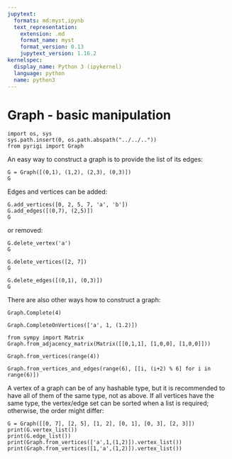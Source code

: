 ```yaml
---
jupytext:
  formats: md:myst,ipynb
  text_representation:
    extension: .md
    format_name: myst
    format_version: 0.13
    jupytext_version: 1.16.2
kernelspec:
  display_name: Python 3 (ipykernel)
  language: python
  name: python3
---
```


# Graph - basic manipulation

```{code-cell} ipython3
import os, sys
sys.path.insert(0, os.path.abspath("../../.."))
from pyrigi import Graph
```

An easy way to construct a graph is to provide the list of its edges:

```{code-cell} ipython3
G = Graph([(0,1), (1,2), (2,3), (0,3)])
G
```

Edges and vertices can be added:

```{code-cell} ipython3
G.add_vertices([0, 2, 5, 7, 'a', 'b'])
G.add_edges([(0,7), (2,5)])
G
```

or removed:

```{code-cell} ipython3
G.delete_vertex('a')
G
```

```{code-cell} ipython3
G.delete_vertices([2, 7])
G
```

```{code-cell} ipython3
G.delete_edges([(0,1), (0,3)])
G
```

There are also other ways how to construct a graph:

```{code-cell} ipython3
Graph.Complete(4)
```

```{code-cell} ipython3
Graph.CompleteOnVertices(['a', 1, (1.2)])
```

```{code-cell} ipython3
from sympy import Matrix
Graph.from_adjacency_matrix(Matrix([[0,1,1], [1,0,0], [1,0,0]]))
```

```{code-cell} ipython3
Graph.from_vertices(range(4))
```

```{code-cell} ipython3
Graph.from_vertices_and_edges(range(6), [[i, (i+2) % 6] for i in range(6)])
```

A vertex of a graph can be of any hashable type, but it is recommended to have all of them of the same type, not as above. If all vertices have the same type, the vertex/edge set can be sorted when a list is required; otherwise, the order might differ:

```{code-cell} ipython3
G = Graph([[0, 7], [2, 5], [1, 2], [0, 1], [0, 3], [2, 3]])
print(G.vertex_list())
print(G.edge_list())
print(Graph.from_vertices(['a',1,(1,2)]).vertex_list())
print(Graph.from_vertices([1,'a',(1,2)]).vertex_list())
```

```{code-cell} ipython3

```
